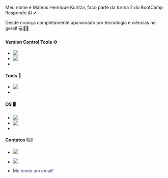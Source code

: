 Meu nome é Mateus Henrique Kuritza, faço parte da turma 2 do BootCamp Responde Aí ✔

Desde criança completamente apaixonado por tecnologia e ciências no geral! :computer::mag_right::grey_question:

#### **Version Control Tools** :gear:


- <img src="https://img.shields.io/badge/GitHub-100000?style=for-the-badge&logo=github&logoColor=white" align=left>


- <img src="https://img.shields.io/badge/Git-F05032?style=for-the-badge&logo=git&logoColor=white" align=left>
- 

#### **Tools** 🔧


- <img src="https://img.shields.io/badge/Visual_Studio_Code-0078D4?style=for-the-badge&logo=visual%20studio%20code&logoColor=white" align=left>
- 

#### **OS** 🖥️


- <img src="https://img.shields.io/badge/Windows-0078D6?style=for-the-badge&logo=windows&logoColor=white" align=left>


- <img src="https://img.shields.io/badge/Ubuntu-E95420?style=for-the-badge&logo=ubuntu&logoColor=white" align=left>
- 

#### **Contatos 👇🏼**


* <a href="https://www.linkedin.com/in/mateus-henrique-kuritza-10759b168/"><img src="https://img.shields.io/badge/LinkedIn-0077B5?style=for-the-badge&logo=linkedin&logoColor=white"></a>


* <a href="https://www.instagram.com/mateuskuritza/"><img src="https://img.shields.io/badge/Instagram-E4405F?style=for-the-badge&logo=instagram&logoColor=white" ></a>


* <a href="mailto:mateuskuritza@gmail.com?subject=Hello" style="text-decoration:none;  color: #472F7E;">Me envie um email!</a>

